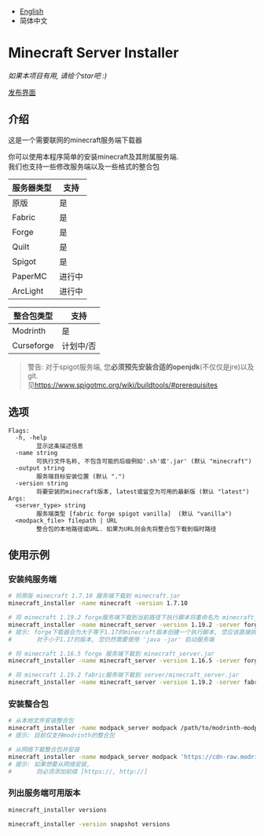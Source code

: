 
- [English](./README.MD)
- 简体中文

# Minecraft Server Installer

*如果本项目有用, 请给个star吧 :)*

[发布界面](https://github.com/kmcsr/server-installer/releases/)

## 介绍

这是一个需要联网的minecraft服务端下载器

你可以使用本程序简单的安装minecraft及其附属服务端.  
我们也支持一些修改服务端以及一些格式的整合包

| 服务器类型    | 支持  |
|-------------|-------|
| 原版         | 是    |
| Fabric      | 是    |
| Forge       | 是    |
| Quilt       | 是    |
| Spigot      | 是    |
| PaperMC     | 进行中 |
| ArcLight    | 进行中 |

| 整合包类型     | 支持     |
|--------------|----------|
| Modrinth     | 是       |
| Curseforge   | 计划中/否 |

> 警告: 对于spigot服务端, 您**必须预先安装合适的openjdk**(不仅仅是jre)以及git.  
>       见<https://www.spigotmc.org/wiki/buildtools/#prerequisites>

## 选项

```
Flags:
  -h, -help
        显示这条描述信息
  -name string
        可执行文件名称, 不包含可能的后缀例如'.sh'或'.jar' (默认 "minecraft")
  -output string
        服务端目标安装位置 (默认 ".")
  -version string
        将要安装的minecraft版本, latest或留空为可用的最新版 (默认 "latest")
Args:
  <server_type> string
        服务端类型 [fabric forge spigot vanilla]  (默认 "vanilla")
  <modpack_file> filepath | URL
        整合包的本地路径或URL. 如果为URL则会先将整合包下载到临时路径
```

## 使用示例

### 安装纯服务端

```sh
# 将原版 minecraft 1.7.10 服务端下载到 minecraft.jar
minecraft_installer -name minecraft -version 1.7.10
```

```sh
# 将 minecraft 1.19.2 forge服务端下载到当前路径下执行脚本将重命名为 minecraft_server.sh 及 windows下的minecraft_server.bat
minecraft_installer -name minecraft_server -version 1.19.2 -server forge
# 提示: forge下载器会为大于等于1.17的minecraft版本创建一个执行脚本, 您应该直接执行该脚本以启动服务端
#       对于小于1.17的版本, 您仍然需要使用 'java -jar' 启动服务端

# 将 minecraft 1.16.5 forge 服务端下载到 minecraft_server.jar
minecraft_installer -name minecraft_server -version 1.16.5 -server forge
```

```sh
# 将 minecraft 1.19.2 fabric服务端下载到 server/minecraft_server.jar
minecraft_installer -name minecraft_server -version 1.19.2 -server fabric -path server
```

### 安装整合包

```sh
# 从本地文件安装整合包
minecraft_installer -name modpack_server modpack /path/to/modrinth-modpack.mrpack
# 提示: 目前仅支持modrinth的整合包
```

```sh
# 从网络下载整合包并安装
minecraft_installer -name modpack_server modpack 'https://cdn-raw.modrinth.com/data/sl6XzkCP/versions/i4agaPF2/Automation%20v3.3.mrpack'
# 提示: 如果想要从网络安装,
#       则必须添加前缀 [https://, http://]
```

### 列出服务端可用版本

```sh
minecraft_installer versions
```

```sh
minecraft_installer -version snapshot versions
```
